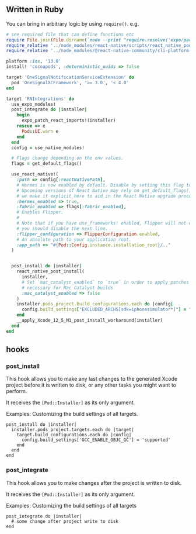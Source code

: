
## Written in Ruby

You can bring in arbitrary logic by using `require()`.
e.g.
```rb
# see required file that can define functions etc
require File.join(File.dirname(`node --print "require.resolve('expo/package.json')"`), "scripts/autolinking")
require_relative '../node_modules/react-native/scripts/react_native_pods'
require_relative '../node_modules/@react-native-community/cli-platform-ios/native_modules'

platform :ios, '13.0'
install! 'cocoapods', :deterministic_uuids => false

target 'OneSignalNotificationServiceExtension' do
  pod 'OneSignalXCFramework', '>= 3.0', '< 4.0'
end

target 'RNIntegrations' do
  use_expo_modules!
  post_integrate do |installer|
    begin
      expo_patch_react_imports!(installer)
  	rescue => e
  	  Pod::UI.warn e
  	end
  end
  config = use_native_modules!

  # Flags change depending on the env values.
  flags = get_default_flags()

  use_react_native!(
    :path => config[:reactNativePath],
    # Hermes is now enabled by default. Disable by setting this flag to false.
    # Upcoming versions of React Native may rely on get_default_flags(), but
    # we make it explicit here to aid in the React Native upgrade process.
    :hermes_enabled => true,
    :fabric_enabled => flags[:fabric_enabled],
    # Enables Flipper.
    #
    # Note that if you have use_frameworks! enabled, Flipper will not work and
    # you should disable the next line.
    :flipper_configuration => FlipperConfiguration.enabled,
    # An absolute path to your application root.
    :app_path => "#{Pod::Config.instance.installation_root}/.."
  )


  post_install do |installer|
    react_native_post_install(
      installer,
      # Set `mac_catalyst_enabled` to `true` in order to apply patches
      # necessary for Mac Catalyst builds
      :mac_catalyst_enabled => false
    )
    installer.pods_project.build_configurations.each do |config|
      config.build_settings["EXCLUDED_ARCHS[sdk=iphonesimulator*]"] = "arm64"
    end
    __apply_Xcode_12_5_M1_post_install_workaround(installer)
  end
end
```

## hooks

### post_install
This hook allows you to make any last changes to the generated Xcode project before it is written to disk, or any other tasks you might want to perform.

It receives the `[Pod::Installer]` as its only argument.

Examples:
Customizing the build settings of all targets.
```
post_install do |installer|
  installer.pods_project.targets.each do |target|
    target.build_configurations.each do |config|
      config.build_settings['GCC_ENABLE_OBJC_GC'] = 'supported'
    end
  end
end
```
### post_integrate
This hook allows you to make changes after the project is written to disk.

It receives the `[Pod::Installer]` as its only argument.

Examples:
Customizing the build settings of all targets
```
post_integrate do |installer|
  # some change after project write to disk
end
```